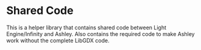 # Shared Code

This is a helper library that contains shared code between Light Engine/Infinity and Ashley. Also contains the required code to make
Ashley work without the complete LibGDX code.


